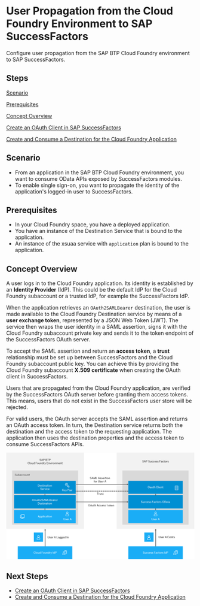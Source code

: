 <!-- loio67a3b83989fd4c4f8aef2f9e2ce3787a -->

# User Propagation from the Cloud Foundry Environment to SAP SuccessFactors

Configure user propagation from the SAP BTP Cloud Foundry environment to SAP SuccessFactors.



<a name="loio67a3b83989fd4c4f8aef2f9e2ce3787a__section_e4d_hm5_2gb"/>

## Steps

[Scenario](user-propagation-from-the-cloud-foundry-environment-to-sap-successfactors-67a3b83.md#loio67a3b83989fd4c4f8aef2f9e2ce3787a__scenario_sf) 

[Prerequisites](user-propagation-from-the-cloud-foundry-environment-to-sap-successfactors-67a3b83.md#loio67a3b83989fd4c4f8aef2f9e2ce3787a__prereq_sf)

[Concept Overview](user-propagation-from-the-cloud-foundry-environment-to-sap-successfactors-67a3b83.md#loio67a3b83989fd4c4f8aef2f9e2ce3787a__concept_sf)

[Create an OAuth Client in SAP SuccessFactors](create-an-oauth-client-in-sap-successfactors-69130a7.md)

[Create and Consume a Destination for the Cloud Foundry Application](create-and-consume-a-destination-for-the-cloud-foundry-application-0781bb6.md)



<a name="loio67a3b83989fd4c4f8aef2f9e2ce3787a__scenario_sf"/>

## Scenario

-   From an application in the SAP BTP Cloud Foundry environment, you want to consume OData APIs exposed by SuccessFactors modules.
-   To enable single sign-on, you want to propagate the identity of the application's logged-in user to SuccessFactors.



<a name="loio67a3b83989fd4c4f8aef2f9e2ce3787a__prereq_sf"/>

## Prerequisites

-   In your Cloud Foundry space, you have a deployed application.
-   You have an instance of the Destination Service that is bound to the application.
-   An instance of the xsuaa service with `application` plan is bound to the application.



<a name="loio67a3b83989fd4c4f8aef2f9e2ce3787a__concept_sf"/>

## Concept Overview

A user logs in to the Cloud Foundry application. Its identity is established by an **Identity Provider** \(IdP\). This could be the default IdP for the Cloud Foundry subaccount or a trusted IdP, for example the SuccessFactors IdP.

When the application retrieves an `OAuth2SAMLBearer` destination, the user is made available to the Cloud Foundry Destination service by means of a **user exchange token**, represented by a JSON Web Token \(JWT\). The service then wraps the user identity in a SAML assertion, signs it with the Cloud Foundry subaccount private key and sends it to the token endpoint of the SuccessFactors OAuth server.

To accept the SAML assertion and return an **access token**, a **trust** relationship must be set up between SuccessFactors and the Cloud Foundry subaccount public key. You can achieve this by providing the Cloud Foundry subaccount **X.509 certificate** when creating the OAuth client in SuccessFactors.

Users that are propagated from the Cloud Foundry application, are verified by the SuccessFactors OAuth server before granting them access tokens. This means, users that do not exist in the SuccessFactors user store will be rejected.

For valid users, the OAuth server accepts the SAML assertion and returns an OAuth access token. In turn, the Destination service returns both the destination and the access token to the requesting application. The application then uses the destination properties and the access token to consume SuccessFactors APIs.

![](images/CS_CF_SF_Overview_5ca024a.png)



<a name="loio67a3b83989fd4c4f8aef2f9e2ce3787a__section_urc_gqw_cgb"/>

## Next Steps

-   [Create an OAuth Client in SAP SuccessFactors](create-an-oauth-client-in-sap-successfactors-69130a7.md)
-   [Create and Consume a Destination for the Cloud Foundry Application](create-and-consume-a-destination-for-the-cloud-foundry-application-0781bb6.md)

